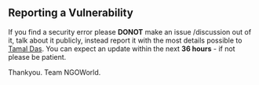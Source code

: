 ## Reporting a Vulnerability

If you find a security error please **DONOT** make an issue /discussion out of it, talk about it publicly, instead report it with the most details possible to [Tamal Das](https://twitter.com/tamalCodes). You can expect an update within the next **36 hours** - if not please be patient.

Thankyou.
Team NGOWorld.
